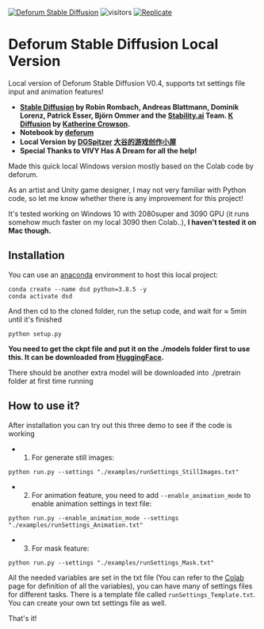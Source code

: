 [![Deforum Stable Diffusion](https://colab.research.google.com/assets/colab-badge.svg)](https://colab.research.google.com/github/deforum/stable-diffusion/blob/main/Deforum_Stable_Diffusion.ipynb)
![visitors](https://visitor-badge.glitch.me/badge?page_id=deforum_sd_local_repo)
[![Replicate](https://replicate.com/deforum/deforum_stable_diffusion/badge)](https://replicate.com/deforum/deforum_stable_diffusion)

# Deforum Stable Diffusion Local Version
Local version of Deforum Stable Diffusion V0.4, supports txt settings file input and animation features!

- **[Stable Diffusion](https://github.com/CompVis/stable-diffusion) by Robin Rombach, Andreas Blattmann, Dominik Lorenz, Patrick Esser, Björn Ommer and the [Stability.ai](https://stability.ai/) Team. [K Diffusion](https://github.com/crowsonkb/k-diffusion) by [Katherine Crowson](https://twitter.com/RiversHaveWings).** 
- **Notebook by [deforum](https://discord.com/invite/upmXXsrwZc)**
- **Local Version by [DGSpitzer](https://www.youtube.com/channel/UCzzsYBF4qwtMwJaPJZ5SuPg) [大谷的游戏创作小屋](https://space.bilibili.com/176003)**
- **Special Thanks to VIVY Has A Dream for all the help!**

Made this quick local Windows version mostly based on the Colab code by deforum.

As an artist and Unity game designer, I may not very familiar with Python code, so let me know whether there is any improvement for this project!

It's tested working on Windows 10 with 2080super and 3090 GPU (it runs somehow much faster on my local 3090 then Colab..), **I haven't tested it on Mac though.**

## Installation

You can use an [anaconda](https://conda.io/) environment to host this local project:

```
conda create --name dsd python=3.8.5 -y
conda activate dsd
```

And then cd to the cloned folder, run the setup code, and wait for ≈ 5min until it's finished

```
python setup.py
```

**You need to get the ckpt file and put it on the ./models folder first to use this. It can be downloaded from [HuggingFace](https://huggingface.co/CompVis/stable-diffusion).**

There should be another extra model will be downloaded into ./pretrain folder at first time running


## How to use it?

After installation you can try out this three demo to see if the code is working
- 1. For generate still images:
```
python run.py --settings "./examples/runSettings_StillImages.txt"
```
- 2. For animation feature, you need to add `--enable_animation_mode` to enable animation settings in text file:
```
python run.py --enable_animation_mode --settings "./examples/runSettings_Animation.txt"
```
- 3. For mask feature:
```
python run.py --settings "./examples/runSettings_Mask.txt"
```

All the needed variables are set in the txt file (You can refer to the [Colab](https://colab.research.google.com/github/deforum/stable-diffusion/blob/main/Deforum_Stable_Diffusion.ipynb) page for definition of all the variables), you can have many of settings files for different tasks. There is a template file called `runSettings_Template.txt`. You can create your own txt settings file as well.


That's it! 